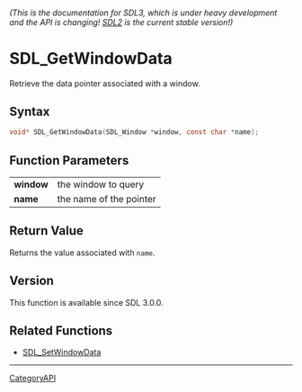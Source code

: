 ###### (This is the documentation for SDL3, which is under heavy development and the API is changing! [SDL2](https://wiki.libsdl.org/SDL2/) is the current stable version!)
# SDL_GetWindowData

Retrieve the data pointer associated with a window.

## Syntax

```c
void* SDL_GetWindowData(SDL_Window *window, const char *name);

```

## Function Parameters

|                |                         |
| -------------- | ----------------------- |
| **window**     | the window to query     |
| **name**       | the name of the pointer |

## Return Value

Returns the value associated with `name`.

## Version

This function is available since SDL 3.0.0.

## Related Functions

* [SDL_SetWindowData](SDL_SetWindowData)

----
[CategoryAPI](CategoryAPI)

